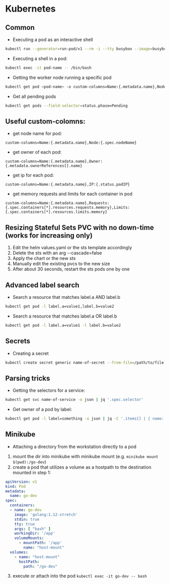# Kubernetes

## Common

* Executing a pod as an interactive shell

```bash
kubectl run --generator=run-pod/v1 --rm -i --tty busybox --image=busybox -- sh
```

* Executing a shell in a pod:

```bash
kubectl exec -it pod-name -- /bin/bash
```

* Getting the worker node running a specific pod

```bash
kubectl get pod <pod-name> -o custom-columns=Name:{.metadata.name},Node:{.spec.nodeName}
```

* Get all pending pods

```bash
kubectl get pods --field-selector=status.phase=Pending
```

## Useful custom-colomns:

* get node name for pod:

```
custom-columns=Name:{.metadata.name},Node:{.spec.nodeName}
```

* get owner of each pod:
```
custom-columns=Name:{.metadata.name},Owner:{.metadata.ownerReferences[].name}
```

* get ip for each pod:
```
custom-columns=Name:{.metadata.name},IP:{.status.podIP}
```

* get memory requests and limits for each container in pod

```
custom-columns=Name:{.metadata.name},Requests:{.spec.containers[*].resources.requests.memory},Limits:{.spec.containers[*].resources.limits.memory}
```

## Resizing Stateful Sets PVC with no down-time (works for increasing only)

 1. Edit the helm values.yaml or the sts template accordingly
 2. Delete the sts with an arg --cascade=false
 3. Apply the chart or the new sts
 4. Manually edit the existing pvcs to the new size
 5. After about 30 seconds, restart the sts pods one by one

## Advanced label search

* Search a resource that matches label.a AND label.b

```bash
kubectl get pod -l label.a=value1,label.b=value2
```

* Search a resource that matches label.a OR label.b

```bash
kubectl get pod -l label.a=value1 -l label.b=value2
```

## Secrets

* Creating a secret

```bash
kubectl create secret generic name-of-secret --from-file=/path/to/file
```

## Parsing tricks

* Getting the selectors for a service:

```bash
kubectl get svc name-of-service -o json | jq '.spec.selector'
```

* Get owner of a pod by label:

```bash
kubectl get pod -l label=something -o json | jq -C '.items[] | { name: .metadata.name, owner: { kind: .metadata.ownerReferences[].kind, name: .metadata.ownerReferences[].name } } '
```

## Minikube

* Attaching a directory from the workstation directly to a pod

1. mount the dir into minikube with minikube mount (e.g. `minikube mount $(pwd):/go-dev`)
2. create a pod that utilizes a volume as a hostpath to the destination mounted in step 1:

```yaml
apiVersion: v1
kind: Pod
metadata:
  name: go-dev
spec:
  containers:
  - name: go-dev
    image: 'golang:1.12-stretch'
    stdin: true
    tty: true
    args: [ "bash" ]
    workingDir: '/app'
    volumeMounts:
      - mountPath: '/app'
        name: "host-mount"
  volumes:
    - name: "host-mount"
      hostPath:
        path: "/go-dev"
```
3. execute or attach into the pod `kubectl exec -it go-dev -- bash`
